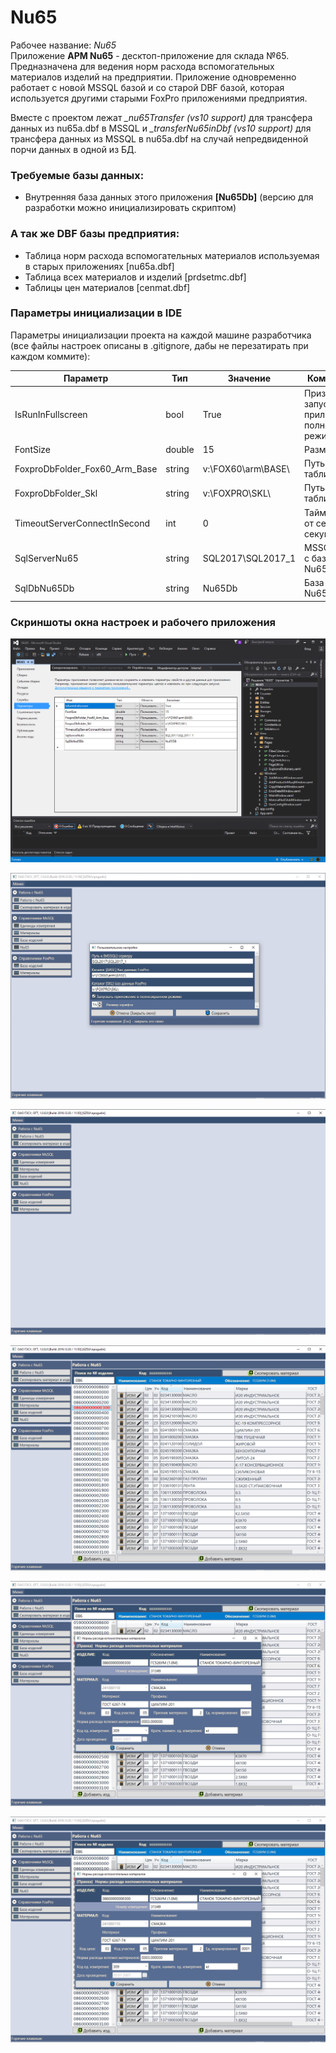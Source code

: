 # Nu65

Рабочее название: *Nu65*  
Приложение **АРМ Nu65** - десктоп-приложение для склада №65. Предназначена для ведения норм расхода вспомогательных материалов изделий на предприятии. Приложение одновременно работает с новой MSSQL базой и со старой DBF базой, которая используется другими старыми FoxPro приложениями предприятия.

Вместе с проектом лежат *_nu65Transfer (vs10 support)* для трансфера данных из nu65a.dbf в MSSQL и *_transferNu65inDbf (vs10 support)* для трансфера данных из MSSQL в nu65a.dbf на случай непредвиденной порчи данных в одной из БД.

### Требуемые базы данных:  
- Внутренняя база данных этого приложения **[Nu65Db]** (версию для разработки можно инициализировать скриптом)

### А так же DBF базы предприятия: 
- Таблица норм расхода вспомогательных материалов используемая в старых приложениях [nu65a.dbf] 
- Таблица всех материалов и изделий [prdsetmc.dbf] 
- Таблицы цен материалов [cenmat.dbf]

### Параметры инициализации в IDE  
Параметры инициализации проекта на каждой машине разработчика (все файлы настроек описаны в .gitignore, дабы не перезатирать при каждом коммите): 

Параметр | Тип | Значение | Комментарий 
-------- | --- | -------- | -----------
IsRunInFullscreen               | bool   | True                 | Признак запуска приложения в полноэкранном режиме 
FontSize               			| double | 15                   | Размер шрифта
FoxproDbFolder_Fox60_Arm_Base  	| string | v:\FOX60\arm\BASE\   | Путь до dbf таблиц базовых
FoxproDbFolder_Skl              | string | v:\FOXPRO\SKL\       | Путь до dbf таблиц складов
TimeoutServerConnectInSecond    | int    | 0                    | Таймаут ответа от сервера (в секундах)
SqlServerNu65                 	| string | SQL2017\SQL2017_1    | MSSQL-сервер с базой данных Nu65
SqlDbNu65Db                     | string | Nu65Db        		| База данных Nu65 

### Скриншоты окна настроек и рабочего приложения  

![Alt text](_img/ide-config.png "Скриншот окна параметров IDE")  

![Alt text](_img/config.png "Скриншот окна параметров приложения")  

![Alt text](_img/app-screenshot-1.png "Скриншот приложения 1")  

![Alt text](_img/app-screenshot-2.png "Скриншот приложения 2")  

![Alt text](_img/app-screenshot-3.png "Скриншот приложения 3")  

![Alt text](_img/app-screenshot-3.png "Скриншот приложения 4")  